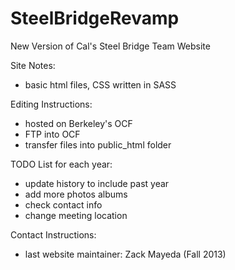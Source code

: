 SteelBridgeRevamp
=================

New Version of Cal's Steel Bridge Team Website

Site Notes:
- basic html files, CSS written in SASS

Editing Instructions:
- hosted on Berkeley's OCF
- FTP into OCF
- transfer files into public_html folder

TODO List for each year:
- update history to include past year
- add more photos albums
- check contact info
- change meeting location

Contact Instructions:
- last website maintainer: Zack Mayeda (Fall 2013)